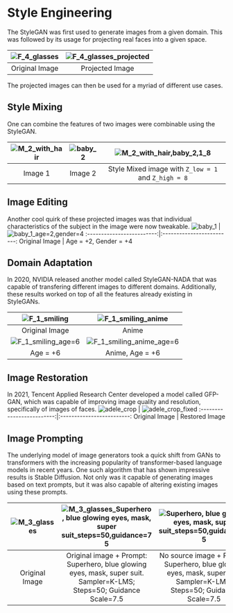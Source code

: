 # Style Engineering

The StyleGAN was first used to generate images from a given domain.
This was followed by its usage for projecting real faces into a given space.

![F_4_glasses](https://user-images.githubusercontent.com/54039395/200564497-20e95d19-1de4-4bc9-8b51-cf78f919e749.png)  |  ![F_4_glasses_projected](https://user-images.githubusercontent.com/54039395/200564517-fe621f12-ef23-41a8-a90d-73e6706949cf.png)
:-------------------------:|:-------------------------:
Original Image  |  Projected Image

The projected images can then be used for a myriad of different use cases.

## Style Mixing
One can combine the features of two images were combinable using the StyleGAN.

![M_2_with_hair](https://user-images.githubusercontent.com/54039395/200565627-3cfac7e4-e497-44e1-9630-891c6385ddba.png) |  ![baby_2](https://user-images.githubusercontent.com/54039395/200565639-e9342dac-3eee-4dc9-aefd-e87e4621d69d.png) | ![M_2_with_hair,baby_2,1_8](https://user-images.githubusercontent.com/54039395/200565673-8314ade3-c117-4825-b8b5-d86350e8393d.png)
:-------------------------:|:-------------------------:|:-------------------------:
Image 1                    |  Image 2                  |  Style Mixed image with  `Z_low = 1` and `Z_high = 8`

## Image Editing
Another cool quirk of these projected images was that individual characteristics of the subject in the image were now tweakable.
![baby_1](https://user-images.githubusercontent.com/54039395/200574194-a774eb9b-cea2-471f-90f2-762b0f0f864f.png) | ![baby_1_age=2,gender=4](https://user-images.githubusercontent.com/54039395/200574116-02a94d0f-a5bc-47be-85c3-4616652d836b.png)
:-------------------------:|:-------------------------:
Original Image  |  Age = +2, Gender = +4

## Domain Adaptation
In 2020, NVIDIA released another model called StyleGAN-NADA that was capable of transfering different images to different domains.
Additionally, these results worked on top of all the features already existing in StyleGANs.

![F_1_smiling](https://user-images.githubusercontent.com/54039395/200578454-3cc96118-dbc7-4309-9925-60928728b1d4.png) | ![F_1_smiling_anime](https://user-images.githubusercontent.com/54039395/200578818-a79c498e-8a93-4f8b-819e-8e3972c667a9.png)
:-------------------------:|:-------------------------:
Original Image | Anime
![F_1_smiling_age=6](https://user-images.githubusercontent.com/54039395/200578796-ba395dbd-5947-452c-a18d-962cd34ff8d6.png) | ![F_1_smiling_anime_age=6](https://user-images.githubusercontent.com/54039395/200578808-ca5409be-f7fa-4a0e-8762-b728344a6374.png)
Age = +6 | Anime, Age = +6

## Image Restoration
In 2021, Tencent Applied Research Center developed a model called GFP-GAN, which was capable of improving image quality and resolution, specifically of images of faces.
![adele_crop](https://user-images.githubusercontent.com/54039395/200716049-56b88715-9edc-461d-b69d-5a3159e88a5e.png) | ![adele_crop_fixed](https://user-images.githubusercontent.com/54039395/200716067-f7da7a18-648d-4eb9-b94d-ce4d3d44d0f8.png)
:-------------------------:|:-------------------------:
Original Image | Restored Image


## Image Prompting
The underlying model of image generators took a quick shift from GANs to transformers with the increasing popularity of transformer-based language models in recent years.
One such algorithm that has shown impressive results is Stable Diffusion. Not only was it capable of generating images based on text prompts, but it was also capable of altering existing images using these prompts.

![M_3_glasses](https://user-images.githubusercontent.com/54039395/200601952-b1bbeda0-1e0b-40ef-9634-368a5f4898ae.png) | ![M_3_glasses_Superhero, blue glowing eyes, mask, super suit_steps=50,guidance=7 5](https://user-images.githubusercontent.com/54039395/200602228-7c68ee79-6e7d-49b5-ae3b-d62b08de6288.png) | ![Superhero, blue glowing eyes, mask, super suit_steps=50,guidance=7 5](https://user-images.githubusercontent.com/54039395/200602005-fa9cb026-e98a-41b1-aeda-f3797a63f651.png) | 
:-------------------------:|:-------------------------:|:-------------------------:
Original Image | Original image + Prompt: Superhero, blue glowing eyes, mask, super suit. Sampler=K-LMS; Steps=50; Guidance Scale=7.5 | No source image + Prompt: Superhero, blue glowing eyes, mask, super suit. Sampler=K-LMS; Steps=50; Guidance Scale=7.5
